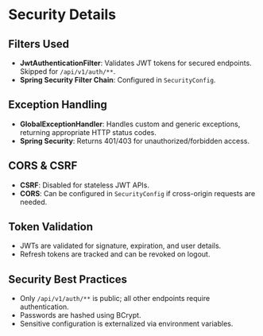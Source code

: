 # Security Details

## Filters Used

- **JwtAuthenticationFilter**: Validates JWT tokens for secured endpoints. Skipped for `/api/v1/auth/**`.
- **Spring Security Filter Chain**: Configured in `SecurityConfig`.

## Exception Handling

- **GlobalExceptionHandler**: Handles custom and generic exceptions, returning appropriate HTTP status codes.
- **Spring Security**: Returns 401/403 for unauthorized/forbidden access.

## CORS & CSRF

- **CSRF**: Disabled for stateless JWT APIs.
- **CORS**: Can be configured in `SecurityConfig` if cross-origin requests are needed.

## Token Validation

- JWTs are validated for signature, expiration, and user details.
- Refresh tokens are tracked and can be revoked on logout.

## Security Best Practices

- Only `/api/v1/auth/**` is public; all other endpoints require authentication.
- Passwords are hashed using BCrypt.
- Sensitive configuration is externalized via environment variables.


